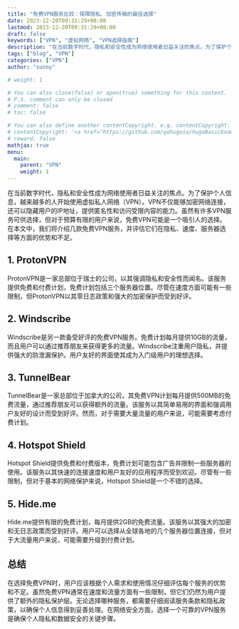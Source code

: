 ```yaml
---
title: "免费VPN服务比较：保障隐私、加密传输的最佳选择"
date: 2023-12-20T09:31:29+08:00
lastmod: 2023-12-20T09:31:29+08:00
draft: false
keywords: ["VPN", "虚拟网络", "VPN选择指南"]
description: "在当前数字时代，隐私和安全性成为网络使用者日益关注的焦点。为了保护个人信息，越来越多的人开始使用虚拟私人网络（VPN）。VPN不仅能够加密网络连接，还可以隐藏用户的IP地址，提供匿名性和访问受限内容的能力。虽然有许多VPN服务可供选择，但对于预算有限的用户来说，免费VPN可能是一个吸引人的选择。在本文中，我们将介绍几款免费VPN服务，并评估它们在隐私、速度、服务器选择等方面的优势和不足。"
tags: ["blog", "VPN"]
categories: ["VPN"]
author: "sunny"

# weight: 1

# You can also close(false) or open(true) something for this content.
# P.S. comment can only be closed
# comment: false
# toc: false

# You can also define another contentCopyright. e.g. contentCopyright: "This is another copyright."
# contentCopyright: '<a href="https://github.com/gohugoio/hugoBasicExample" rel="noopener" target="_blank">See origin</a>'
# reward: false
mathjax: true
menu:
  main:
    parent: "VPN"
    weight: 1
---
```


在当前数字时代，隐私和安全性成为网络使用者日益关注的焦点。为了保护个人信息，越来越多的人开始使用虚拟私人网络（VPN）。VPN不仅能够加密网络连接，还可以隐藏用户的IP地址，提供匿名性和访问受限内容的能力。虽然有许多VPN服务可供选择，但对于预算有限的用户来说，免费VPN可能是一个吸引人的选择。在本文中，我们将介绍几款免费VPN服务，并评估它们在隐私、速度、服务器选择等方面的优势和不足。

## 1. ProtonVPN ##
ProtonVPN是一家总部位于瑞士的公司，以其强调隐私和安全性而闻名。该服务提供免费和付费计划，免费计划包括三个服务器位置。尽管在速度方面可能有一些限制，但ProtonVPN以其零日志政策和强大的加密保护而受到好评。

## 2. Windscribe ##
Windscribe是另一款备受好评的免费VPN服务。免费计划每月提供10GB的流量，而且用户可以通过推荐朋友来获得更多的流量。Windscribe注重用户隐私，并提供强大的防泄漏保护。用户友好的界面使其成为入门级用户的理想选择。

## 3. TunnelBear ##
TunnelBear是一家总部位于加拿大的公司，其免费VPN计划每月提供500MB的免费流量，通过推荐朋友可以获得额外的流量。该服务以其简单易用的界面和强调用户友好的设计而受到好评。然而，对于需要大量流量的用户来说，可能需要考虑付费计划。

## 4. Hotspot Shield ##
Hotspot Shield提供免费和付费版本，免费计划可能包含广告并限制一些服务器的使用。该服务以其快速的连接速度和用户友好的应用程序而受到欢迎。尽管有一些限制，但对于基本的网络保护来说，Hotspot Shield是一个不错的选择。

## 5. Hide.me ##
Hide.me提供有限的免费计划，每月提供2GB的免费流量。该服务以其强大的加密和无日志政策而受到好评。用户可以选择从全球各地的几个服务器位置连接，但对于大流量用户来说，可能需要升级到付费计划。

## 总结 ##
在选择免费VPN时，用户应该根据个人需求和使用情况仔细评估每个服务的优势和不足。虽然免费VPN通常在速度和流量方面有一些限制，但它们仍然为用户提供了额外的隐私保护层。无论选择哪种服务，都需要仔细阅读服务条款和隐私政策，以确保个人信息得到妥善处理。在网络安全方面，选择一个可靠的VPN服务是确保个人隐私和数据安全的关键步骤。